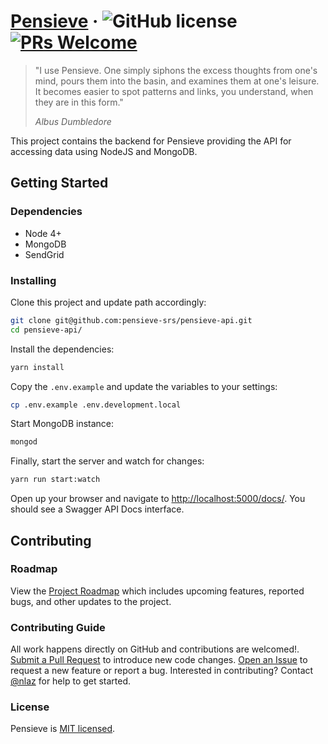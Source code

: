 # [Pensieve](https://www.pensieve.space/) &middot; ![GitHub license](https://img.shields.io/badge/license-MIT-blue.svg) [![PRs Welcome](https://img.shields.io/badge/PRs-welcome-brightgreen.svg)](https://reactjs.org/docs/how-to-contribute.html#your-first-pull-request)

> "I use Pensieve. One simply siphons the excess thoughts from one's mind, pours them into the basin, and examines them at one's leisure. It becomes easier to spot patterns and links, you understand, when they are in this form."
>
> _Albus Dumbledore_

This project contains the backend for Pensieve providing the API for accessing data using NodeJS and MongoDB.

## Getting Started

### Dependencies

- Node 4+
- MongoDB
- SendGrid

### Installing

Clone this project and update path accordingly:

```sh
git clone git@github.com:pensieve-srs/pensieve-api.git
cd pensieve-api/
```

Install the dependencies:

```sh
yarn install
```

Copy the `.env.example` and update the variables to your settings:

```sh
cp .env.example .env.development.local
```

Start MongoDB instance:

```sh
mongod
```

Finally, start the server and watch for changes:

```sh
yarn run start:watch
```

Open up your browser and navigate to
[http://localhost:5000/docs/](http://localhost:5000/docs/). You should see a
Swagger API Docs interface.

## Contributing

### Roadmap

View the [Project Roadmap](https://github.com/orgs/pensieve-srs/projects/1) which includes upcoming features, reported bugs, and other updates to the project.

### Contributing Guide

All work happens directly on GitHub and contributions are welcomed!. [Submit a Pull Request](https://github.com/pensieve-srs/pensieve-api/pulls) to introduce new code changes. [Open an Issue](https://github.com/pensieve-srs/pensieve-api/issues) to request a new feature or report a bug. Interested in contributing? Contact [@nlaz](https://github.com/nlaz) for help to get started.

### License

Pensieve is [MIT licensed](./LICENSE.md).
